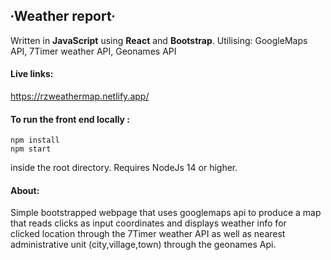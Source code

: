 ## ∙Weather report∙

Written in **JavaScript** using **React** and **Bootstrap**.
Utilising:
GoogleMaps API, 7Timer weather API, Geonames API

#### Live links:

https://rzweathermap.netlify.app/

#### To run the front end locally :<br  />

```
npm install
npm start
```

inside the root directory. Requires NodeJs 14 or higher.

#### About:

Simple bootstrapped webpage that uses googlemaps api to produce a map<br  />
that reads clicks as input coordinates and displays weather info for<br  />
clicked location through the 7Timer weather API as well as nearest <br  />
administrative unit (city,village,town) through the geonames Api.
